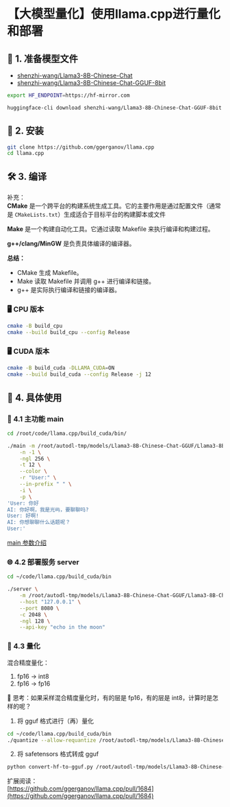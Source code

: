 
# 【大模型量化】使用llama.cpp进行量化和部署

## 📝 1. 准备模型文件
- [shenzhi-wang/Llama3-8B-Chinese-Chat](https://huggingface.co/shenzhi-wang/Llama3-8B-Chinese-Chat)
- [shenzhi-wang/Llama3-8B-Chinese-Chat-GGUF-8bit](https://huggingface.co/shenzhi-wang/Llama3-8B-Chinese-Chat-GGUF-8bit)

```bash
export HF_ENDPOINT=https://hf-mirror.com

huggingface-cli download shenzhi-wang/Llama3-8B-Chinese-Chat-GGUF-8bit --local-dir /root/autodl-tmp/models/Llama3-8B-Chinese-Chat-GGUF
```

## 🔧 2. 安装
```bash
git clone https://github.com/ggerganov/llama.cpp
cd llama.cpp
```

## 🛠️ 3. 编译

补充：  
**CMake** 是一个跨平台的构建系统生成工具。它的主要作用是通过配置文件（通常是 `CMakeLists.txt`）生成适合于目标平台的构建脚本或文件

**Make** 是一个构建自动化工具。它通过读取 Makefile 来执行编译和构建过程。

**g++/clang/MinGW** 是负责具体编译的编译器。

**总结：**
- CMake 生成 Makefile。
- Make 读取 Makefile 并调用 g++ 进行编译和链接。
- g++ 是实际执行编译和链接的编译器。

### 🖥️ CPU 版本
```bash
cmake -B build_cpu
cmake --build build_cpu --config Release
```

### 🖥️ CUDA 版本
```bash
cmake -B build_cuda -DLLAMA_CUDA=ON
cmake --build build_cuda --config Release -j 12
```

## 🚀 4. 具体使用

### 🧩 4.1 主功能 main 
```bash
cd /root/code/llama.cpp/build_cuda/bin/

./main -m /root/autodl-tmp/models/Llama3-8B-Chinese-Chat-GGUF/Llama3-8B-Chinese-Chat-q8_0-v2_1.gguf \
    -n -1 \
    -ngl 256 \
    -t 12 \
    --color \
    -r "User:" \
    --in-prefix " " \
    -i \
    -p \
'User: 你好
AI: 你好啊，我是光屿，要聊聊吗?
User: 好啊!
AI: 你想聊聊什么话题呢？
User:'
```

[main 参数介绍](https://github.com/ggerganov/llama.cpp/blob/master/examples/main/README.md)

### 🌐 4.2 部署服务 server
```bash
cd ~/code/llama.cpp/build_cuda/bin

./server \
    -m /root/autodl-tmp/models/Llama3-8B-Chinese-Chat-GGUF/Llama3-8B-Chinese-Chat-q8_0-v2_1.gguf \
    --host "127.0.0.1" \
    --port 8080 \
    -c 2048 \
    -ngl 128 \
    --api-key "echo in the moon"
```

### 🔧 4.3 量化

混合精度量化：
1. fp16 -> int8 
2. fp16 -> fp16

🤔 思考：如果采样混合精度量化时，有的层是 fp16，有的层是 int8，计算时是怎样的呢？

1. 将 gguf 格式进行（再）量化
```bash
cd ~/code/llama.cpp/build_cuda/bin
./quantize --allow-requantize /root/autodl-tmp/models/Llama3-8B-Chinese-Chat-GGUF/Llama3-8B-Chinese-Chat-q8_0-v2_1.gguf /root/autodl-tmp/models/Llama3-8B-Chinese-Chat-GGUF/Llama3-8B-Chinese-Chat-q4_1-v1.gguf Q4_1
```

2. 将 safetensors 格式转成 gguf
```bash
python convert-hf-to-gguf.py /root/autodl-tmp/models/Llama3-8B-Chinese-Chat --outfile /root/autodl-tmp/models/Llama3-8B-Chinese-Chat-GGUF/Llama3-8B-Chinese-Chat-q8_0-v1.gguf --outtype q8_0
```

扩展阅读：  
[https://github.com/ggerganov/llama.cpp/pull/1684](https://github.com/ggerganov/llama.cpp/pull/1684)
